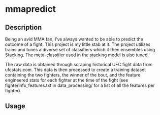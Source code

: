 # mmapredict
## Description 
Being an avid MMA fan, I've always wanted to be able to predict the outcome of a fight. This project is my little stab at it. The project utilizes trains and tunes a diverse set of classifiers which it then ensembles using Stacking. The meta-classifier used in the stacking model is also tuned. 

The raw data is obtained through scraping historical UFC fight data from ufcstats.com. This data is then processed to create a training dataset containing the two fighters, the winner of the bout, and the feature engineered stats for each fighter at the time of the fight (see fighterinfo_features.txt in data_processing/ for a list of all the features per fighter). 

## Usage 

